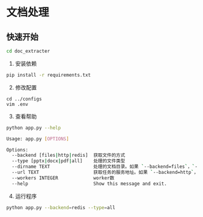 # 文档处理

## 快速开始

```bash
cd doc_extracter
```

1. 安装依赖

```bash
pip install -r requirements.txt
```

2. 修改配置

```
cd ../configs
vim .env
```

3. 查看帮助

```bash
python app.py --help

Usage: app.py [OPTIONS]

Options:
  --backend [files|http|redis]  获取文件的方式
  --type [pptx|docx|pdf|all]    处理的文件类型
  --dirname TEXT                处理的文档目录。如果 `--backend=files`，`--dirname` 为必需参数
  --url TEXT                    获取任务的服务地址。如果 `--backend=http`，`--url` 为必需参数
  --workers INTEGER             worker数
  --help                        Show this message and exit.
```

4. 运行程序

```bash
python app.py --backend=redis --type=all
```

